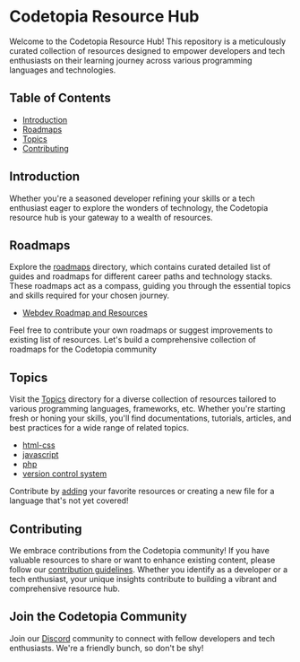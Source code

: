 # Codetopia Resource Hub

Welcome to the Codetopia Resource Hub! This repository is a meticulously curated collection of resources designed to empower developers and tech enthusiasts on their learning journey across various programming languages and technologies.

## Table of Contents
- [Introduction](#introduction)
- [Roadmaps](#roadmaps)
- [Topics](#Topics)
- [Contributing](#contributing)

## Introduction

Whether you're a seasoned developer refining your skills or a tech enthusiast eager to explore the wonders of technology, the Codetopia resource hub is your gateway to a wealth of resources. 

## Roadmaps

Explore the [roadmaps](/roadmaps/) directory, which contains curated detailed list of guides and roadmaps for different career paths and technology stacks. These roadmaps act as a compass, guiding you through the essential topics and skills required for your chosen journey.

- [Webdev Roadmap and Resources](/roadmaps/webdev.md)

Feel free to contribute your own roadmaps or suggest improvements to existing list of resources. Let's build a comprehensive collection of roadmaps for the Codetopia community

## Topics 

Visit the [Topics](/topics/) directory for a diverse collection of resources tailored to various programming languages, frameworks, etc. Whether you're starting fresh or honing your skills, you'll find documentations, tutorials, articles, and best practices for a wide range of related topics.

- [html-css](/topics/html-css.md) 
- [javascript](/topics/javascript.md)
- [php](/topics/php.md)
- [version control system](/topics/vcs.md)

Contribute by [adding](/Contribution-guidelines.md) your favorite resources or creating a new file for a language that's not yet covered!

## Contributing

We embrace contributions from the Codetopia community! If you have valuable resources to share or want to enhance existing content, please follow our [contribution guidelines](/Contribution-guidelines.md). Whether you identify as a developer or a tech enthusiast, your unique insights contribute to building a vibrant and comprehensive resource hub.

## Join the Codetopia Community

Join our [Discord](https://discord.gg/qr7ncUrM6b) community to connect with fellow developers and tech enthusiasts. We're a friendly bunch, so don't be shy!
